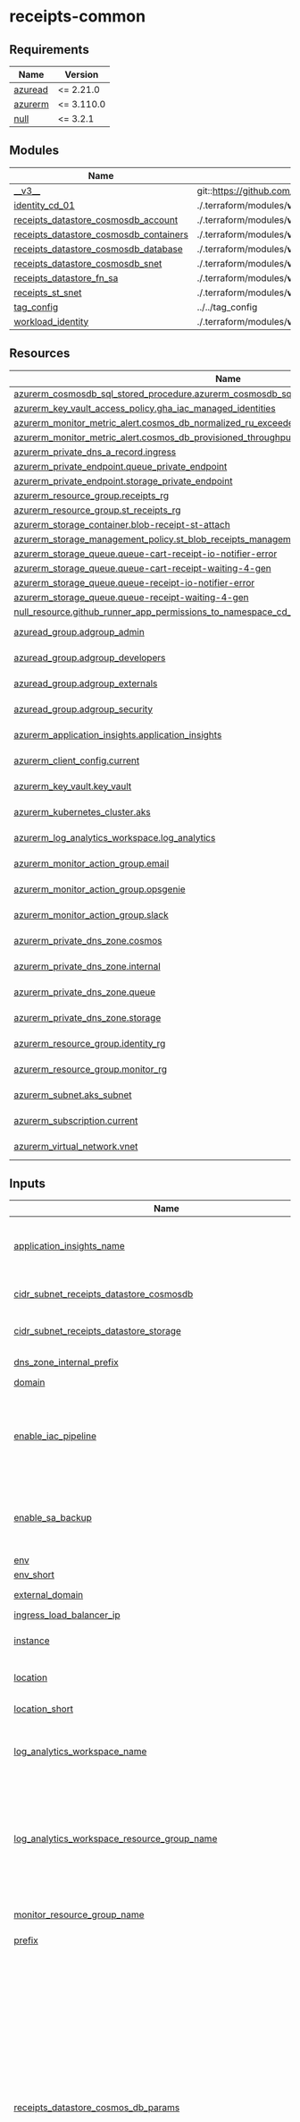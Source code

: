 # receipts-common

<!-- markdownlint-disable -->
<!-- BEGIN_TF_DOCS -->
## Requirements

| Name | Version |
|------|---------|
| <a name="requirement_azuread"></a> [azuread](#requirement\_azuread) | <= 2.21.0 |
| <a name="requirement_azurerm"></a> [azurerm](#requirement\_azurerm) | <= 3.110.0 |
| <a name="requirement_null"></a> [null](#requirement\_null) | <= 3.2.1 |

## Modules

| Name | Source | Version |
|------|--------|---------|
| <a name="module___v3__"></a> [\_\_v3\_\_](#module\_\_\_v3\_\_) | git::https://github.com/pagopa/terraform-azurerm-v3 | f3485105e35ce8c801209dcbb4ef72f3d944f0e5 |
| <a name="module_identity_cd_01"></a> [identity\_cd\_01](#module\_identity\_cd\_01) | ./.terraform/modules/__v3__/github_federated_identity | n/a |
| <a name="module_receipts_datastore_cosmosdb_account"></a> [receipts\_datastore\_cosmosdb\_account](#module\_receipts\_datastore\_cosmosdb\_account) | ./.terraform/modules/__v3__/cosmosdb_account | n/a |
| <a name="module_receipts_datastore_cosmosdb_containers"></a> [receipts\_datastore\_cosmosdb\_containers](#module\_receipts\_datastore\_cosmosdb\_containers) | ./.terraform/modules/__v3__/cosmosdb_sql_container | n/a |
| <a name="module_receipts_datastore_cosmosdb_database"></a> [receipts\_datastore\_cosmosdb\_database](#module\_receipts\_datastore\_cosmosdb\_database) | ./.terraform/modules/__v3__/cosmosdb_sql_database | n/a |
| <a name="module_receipts_datastore_cosmosdb_snet"></a> [receipts\_datastore\_cosmosdb\_snet](#module\_receipts\_datastore\_cosmosdb\_snet) | ./.terraform/modules/__v3__/subnet | n/a |
| <a name="module_receipts_datastore_fn_sa"></a> [receipts\_datastore\_fn\_sa](#module\_receipts\_datastore\_fn\_sa) | ./.terraform/modules/__v3__/storage_account | n/a |
| <a name="module_receipts_st_snet"></a> [receipts\_st\_snet](#module\_receipts\_st\_snet) | ./.terraform/modules/__v3__/subnet | n/a |
| <a name="module_tag_config"></a> [tag\_config](#module\_tag\_config) | ../../tag_config | n/a |
| <a name="module_workload_identity"></a> [workload\_identity](#module\_workload\_identity) | ./.terraform/modules/__v3__/kubernetes_workload_identity_init | n/a |

## Resources

| Name | Type |
|------|------|
| [azurerm_cosmosdb_sql_stored_procedure.azurerm_cosmosdb_sql_stored_procedure](https://registry.terraform.io/providers/hashicorp/azurerm/latest/docs/resources/cosmosdb_sql_stored_procedure) | resource |
| [azurerm_key_vault_access_policy.gha_iac_managed_identities](https://registry.terraform.io/providers/hashicorp/azurerm/latest/docs/resources/key_vault_access_policy) | resource |
| [azurerm_monitor_metric_alert.cosmos_db_normalized_ru_exceeded](https://registry.terraform.io/providers/hashicorp/azurerm/latest/docs/resources/monitor_metric_alert) | resource |
| [azurerm_monitor_metric_alert.cosmos_db_provisioned_throughput_exceeded_ProvisionedThroughput](https://registry.terraform.io/providers/hashicorp/azurerm/latest/docs/resources/monitor_metric_alert) | resource |
| [azurerm_private_dns_a_record.ingress](https://registry.terraform.io/providers/hashicorp/azurerm/latest/docs/resources/private_dns_a_record) | resource |
| [azurerm_private_endpoint.queue_private_endpoint](https://registry.terraform.io/providers/hashicorp/azurerm/latest/docs/resources/private_endpoint) | resource |
| [azurerm_private_endpoint.storage_private_endpoint](https://registry.terraform.io/providers/hashicorp/azurerm/latest/docs/resources/private_endpoint) | resource |
| [azurerm_resource_group.receipts_rg](https://registry.terraform.io/providers/hashicorp/azurerm/latest/docs/resources/resource_group) | resource |
| [azurerm_resource_group.st_receipts_rg](https://registry.terraform.io/providers/hashicorp/azurerm/latest/docs/resources/resource_group) | resource |
| [azurerm_storage_container.blob-receipt-st-attach](https://registry.terraform.io/providers/hashicorp/azurerm/latest/docs/resources/storage_container) | resource |
| [azurerm_storage_management_policy.st_blob_receipts_management_policy](https://registry.terraform.io/providers/hashicorp/azurerm/latest/docs/resources/storage_management_policy) | resource |
| [azurerm_storage_queue.queue-cart-receipt-io-notifier-error](https://registry.terraform.io/providers/hashicorp/azurerm/latest/docs/resources/storage_queue) | resource |
| [azurerm_storage_queue.queue-cart-receipt-waiting-4-gen](https://registry.terraform.io/providers/hashicorp/azurerm/latest/docs/resources/storage_queue) | resource |
| [azurerm_storage_queue.queue-receipt-io-notifier-error](https://registry.terraform.io/providers/hashicorp/azurerm/latest/docs/resources/storage_queue) | resource |
| [azurerm_storage_queue.queue-receipt-waiting-4-gen](https://registry.terraform.io/providers/hashicorp/azurerm/latest/docs/resources/storage_queue) | resource |
| [null_resource.github_runner_app_permissions_to_namespace_cd_01](https://registry.terraform.io/providers/hashicorp/null/latest/docs/resources/resource) | resource |
| [azuread_group.adgroup_admin](https://registry.terraform.io/providers/hashicorp/azuread/latest/docs/data-sources/group) | data source |
| [azuread_group.adgroup_developers](https://registry.terraform.io/providers/hashicorp/azuread/latest/docs/data-sources/group) | data source |
| [azuread_group.adgroup_externals](https://registry.terraform.io/providers/hashicorp/azuread/latest/docs/data-sources/group) | data source |
| [azuread_group.adgroup_security](https://registry.terraform.io/providers/hashicorp/azuread/latest/docs/data-sources/group) | data source |
| [azurerm_application_insights.application_insights](https://registry.terraform.io/providers/hashicorp/azurerm/latest/docs/data-sources/application_insights) | data source |
| [azurerm_client_config.current](https://registry.terraform.io/providers/hashicorp/azurerm/latest/docs/data-sources/client_config) | data source |
| [azurerm_key_vault.key_vault](https://registry.terraform.io/providers/hashicorp/azurerm/latest/docs/data-sources/key_vault) | data source |
| [azurerm_kubernetes_cluster.aks](https://registry.terraform.io/providers/hashicorp/azurerm/latest/docs/data-sources/kubernetes_cluster) | data source |
| [azurerm_log_analytics_workspace.log_analytics](https://registry.terraform.io/providers/hashicorp/azurerm/latest/docs/data-sources/log_analytics_workspace) | data source |
| [azurerm_monitor_action_group.email](https://registry.terraform.io/providers/hashicorp/azurerm/latest/docs/data-sources/monitor_action_group) | data source |
| [azurerm_monitor_action_group.opsgenie](https://registry.terraform.io/providers/hashicorp/azurerm/latest/docs/data-sources/monitor_action_group) | data source |
| [azurerm_monitor_action_group.slack](https://registry.terraform.io/providers/hashicorp/azurerm/latest/docs/data-sources/monitor_action_group) | data source |
| [azurerm_private_dns_zone.cosmos](https://registry.terraform.io/providers/hashicorp/azurerm/latest/docs/data-sources/private_dns_zone) | data source |
| [azurerm_private_dns_zone.internal](https://registry.terraform.io/providers/hashicorp/azurerm/latest/docs/data-sources/private_dns_zone) | data source |
| [azurerm_private_dns_zone.queue](https://registry.terraform.io/providers/hashicorp/azurerm/latest/docs/data-sources/private_dns_zone) | data source |
| [azurerm_private_dns_zone.storage](https://registry.terraform.io/providers/hashicorp/azurerm/latest/docs/data-sources/private_dns_zone) | data source |
| [azurerm_resource_group.identity_rg](https://registry.terraform.io/providers/hashicorp/azurerm/latest/docs/data-sources/resource_group) | data source |
| [azurerm_resource_group.monitor_rg](https://registry.terraform.io/providers/hashicorp/azurerm/latest/docs/data-sources/resource_group) | data source |
| [azurerm_subnet.aks_subnet](https://registry.terraform.io/providers/hashicorp/azurerm/latest/docs/data-sources/subnet) | data source |
| [azurerm_subscription.current](https://registry.terraform.io/providers/hashicorp/azurerm/latest/docs/data-sources/subscription) | data source |
| [azurerm_virtual_network.vnet](https://registry.terraform.io/providers/hashicorp/azurerm/latest/docs/data-sources/virtual_network) | data source |

## Inputs

| Name | Description | Type | Default | Required |
|------|-------------|------|---------|:--------:|
| <a name="input_application_insights_name"></a> [application\_insights\_name](#input\_application\_insights\_name) | Specifies the name of the Application Insights. | `string` | n/a | yes |
| <a name="input_cidr_subnet_receipts_datastore_cosmosdb"></a> [cidr\_subnet\_receipts\_datastore\_cosmosdb](#input\_cidr\_subnet\_receipts\_datastore\_cosmosdb) | Cosmos DB address space | `list(string)` | `null` | no |
| <a name="input_cidr_subnet_receipts_datastore_storage"></a> [cidr\_subnet\_receipts\_datastore\_storage](#input\_cidr\_subnet\_receipts\_datastore\_storage) | Storage address space | `list(string)` | `null` | no |
| <a name="input_dns_zone_internal_prefix"></a> [dns\_zone\_internal\_prefix](#input\_dns\_zone\_internal\_prefix) | The dns subdomain. | `string` | `null` | no |
| <a name="input_domain"></a> [domain](#input\_domain) | n/a | `string` | n/a | yes |
| <a name="input_enable_iac_pipeline"></a> [enable\_iac\_pipeline](#input\_enable\_iac\_pipeline) | If true create the key vault policy to allow used by azure devops iac pipelines. | `bool` | `false` | no |
| <a name="input_enable_sa_backup"></a> [enable\_sa\_backup](#input\_enable\_sa\_backup) | (Optional) Enables storage account backup PIT restore | `bool` | `false` | no |
| <a name="input_env"></a> [env](#input\_env) | n/a | `string` | n/a | yes |
| <a name="input_env_short"></a> [env\_short](#input\_env\_short) | n/a | `string` | n/a | yes |
| <a name="input_external_domain"></a> [external\_domain](#input\_external\_domain) | Domain for delegation | `string` | `null` | no |
| <a name="input_ingress_load_balancer_ip"></a> [ingress\_load\_balancer\_ip](#input\_ingress\_load\_balancer\_ip) | n/a | `string` | n/a | yes |
| <a name="input_instance"></a> [instance](#input\_instance) | One of beta, prod01, prod02 | `string` | n/a | yes |
| <a name="input_location"></a> [location](#input\_location) | One of westeurope, northeurope | `string` | n/a | yes |
| <a name="input_location_short"></a> [location\_short](#input\_location\_short) | One of wue, neu | `string` | n/a | yes |
| <a name="input_log_analytics_workspace_name"></a> [log\_analytics\_workspace\_name](#input\_log\_analytics\_workspace\_name) | Specifies the name of the Log Analytics Workspace. | `string` | n/a | yes |
| <a name="input_log_analytics_workspace_resource_group_name"></a> [log\_analytics\_workspace\_resource\_group\_name](#input\_log\_analytics\_workspace\_resource\_group\_name) | The name of the resource group in which the Log Analytics workspace is located in. | `string` | n/a | yes |
| <a name="input_monitor_resource_group_name"></a> [monitor\_resource\_group\_name](#input\_monitor\_resource\_group\_name) | Monitor resource group name | `string` | n/a | yes |
| <a name="input_prefix"></a> [prefix](#input\_prefix) | n/a | `string` | n/a | yes |
| <a name="input_receipts_datastore_cosmos_db_params"></a> [receipts\_datastore\_cosmos\_db\_params](#input\_receipts\_datastore\_cosmos\_db\_params) | n/a | <pre>object({<br/>    kind           = string<br/>    capabilities   = list(string)<br/>    offer_type     = string<br/>    server_version = string<br/>    consistency_policy = object({<br/>      consistency_level       = string<br/>      max_interval_in_seconds = number<br/>      max_staleness_prefix    = number<br/>    })<br/>    main_geo_location_zone_redundant = bool<br/>    enable_free_tier                 = bool<br/>    additional_geo_locations = list(object({<br/>      location          = string<br/>      failover_priority = number<br/>      zone_redundant    = bool<br/>    }))<br/>    private_endpoint_enabled          = bool<br/>    public_network_access_enabled     = bool<br/>    is_virtual_network_filter_enabled = bool<br/>    backup_continuous_enabled         = bool<br/>    container_default_ttl             = number<br/>    max_throughput                    = number<br/>    max_throughput_alt                = number<br/>  })</pre> | n/a | yes |
| <a name="input_receipts_datastore_fn_sa_advanced_threat_protection"></a> [receipts\_datastore\_fn\_sa\_advanced\_threat\_protection](#input\_receipts\_datastore\_fn\_sa\_advanced\_threat\_protection) | Enable contract threat advanced protection | `bool` | `false` | no |
| <a name="input_receipts_datastore_fn_sa_backup_retention_days"></a> [receipts\_datastore\_fn\_sa\_backup\_retention\_days](#input\_receipts\_datastore\_fn\_sa\_backup\_retention\_days) | Number of days to retain backups. | `number` | `0` | no |
| <a name="input_receipts_datastore_fn_sa_delete_after_last_access"></a> [receipts\_datastore\_fn\_sa\_delete\_after\_last\_access](#input\_receipts\_datastore\_fn\_sa\_delete\_after\_last\_access) | Number of days since modification to blob before deleting | `number` | `3650` | no |
| <a name="input_receipts_datastore_fn_sa_delete_retention_days"></a> [receipts\_datastore\_fn\_sa\_delete\_retention\_days](#input\_receipts\_datastore\_fn\_sa\_delete\_retention\_days) | Number of days to retain deleted. | `number` | `0` | no |
| <a name="input_receipts_datastore_fn_sa_enable_versioning"></a> [receipts\_datastore\_fn\_sa\_enable\_versioning](#input\_receipts\_datastore\_fn\_sa\_enable\_versioning) | Enable sa versioning | `bool` | `false` | no |
| <a name="input_receipts_datastore_fn_sa_tier_to_cool_after_last_access"></a> [receipts\_datastore\_fn\_sa\_tier\_to\_cool\_after\_last\_access](#input\_receipts\_datastore\_fn\_sa\_tier\_to\_cool\_after\_last\_access) | Number of days since last access to blob before moving to cool tier | `number` | `183` | no |
| <a name="input_receipts_datastore_queue_fn_sa_advanced_threat_protection"></a> [receipts\_datastore\_queue\_fn\_sa\_advanced\_threat\_protection](#input\_receipts\_datastore\_queue\_fn\_sa\_advanced\_threat\_protection) | Enable contract threat advanced protection | `bool` | `false` | no |
| <a name="input_receipts_datastore_queue_fn_sa_delete_retention_days"></a> [receipts\_datastore\_queue\_fn\_sa\_delete\_retention\_days](#input\_receipts\_datastore\_queue\_fn\_sa\_delete\_retention\_days) | Number of days to retain deleted. | `number` | `30` | no |
| <a name="input_receipts_max_retry_queuing"></a> [receipts\_max\_retry\_queuing](#input\_receipts\_max\_retry\_queuing) | Max retry queuing when the node calling fails. | `number` | `5` | no |
| <a name="input_receipts_queue_delay_sec"></a> [receipts\_queue\_delay\_sec](#input\_receipts\_queue\_delay\_sec) | The length of time during which the message will be invisible, starting when it is added to the queue. | `number` | `3600` | no |
| <a name="input_receipts_queue_retention_sec"></a> [receipts\_queue\_retention\_sec](#input\_receipts\_queue\_retention\_sec) | The maximum time to allow the message to be in the queue. | `number` | `86400` | no |
| <a name="input_receipts_storage_account_replication_type"></a> [receipts\_storage\_account\_replication\_type](#input\_receipts\_storage\_account\_replication\_type) | (Optional) Receipts datastore storage account replication type | `string` | `"LRS"` | no |
| <a name="input_receipts_tier_to_archive_after_days_since_last_access_time_greater_than"></a> [receipts\_tier\_to\_archive\_after\_days\_since\_last\_access\_time\_greater\_than](#input\_receipts\_tier\_to\_archive\_after\_days\_since\_last\_access\_time\_greater\_than) | Number of days since last access to blob before moving to archive tier | `number` | `730` | no |

## Outputs

No outputs.
<!-- END_TF_DOCS -->
